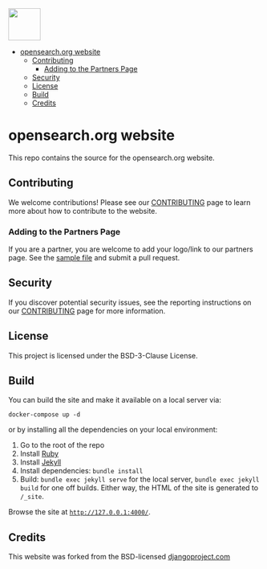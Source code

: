 <img src="https://opensearch.org/assets/img/opensearch-logo-themed.svg" height="64px">

- [opensearch.org website](#opensearchorg-website)
  - [Contributing](#contributing)
    - [Adding to the Partners Page](#adding-to-the-partners-page)
  - [Security](#security)
  - [License](#license)
  - [Build](#build)
  - [Credits](#credits)
  
# opensearch.org website

This repo contains the source for the opensearch.org website. 

## Contributing

We welcome contributions! Please see our [CONTRIBUTING](CONTRIBUTING.md) page to learn more about how to contribute to the website.

### Adding to the Partners Page

If you are a partner, you are welcome to add your logo/link to our partners page. See the [sample file](https://github.com/opensearch-project/project-website/blob/staging/_partners/_sample.md) and submit a pull request.

## Security

If you discover potential security issues, see the reporting instructions on our [CONTRIBUTING](CONTRIBUTING.md#security-issue-notifications) page for more information.

## License

This project is licensed under the BSD-3-Clause License.

## Build

You can build the site and make it available on a local server via: 
```
docker-compose up -d
```
or by installing all the dependencies on your local environment:

1. Go to the root of the repo
2. Install [Ruby](https://www.ruby-lang.org/en/)
3. Install [Jekyll](https://jekyllrb.com/)
4. Install dependencies: `bundle install`
5. Build: `bundle exec jekyll serve` for the local server, `bundle exec jekyll build` for one off builds. Either way, the HTML of the site is generated to `/_site`.

Browse the site at [`http://127.0.0.1:4000/`](http://127.0.0.1:4000/).

## Credits

This website was forked from the BSD-licensed [djangoproject.com](https://github.com/django/djangoproject.com)
